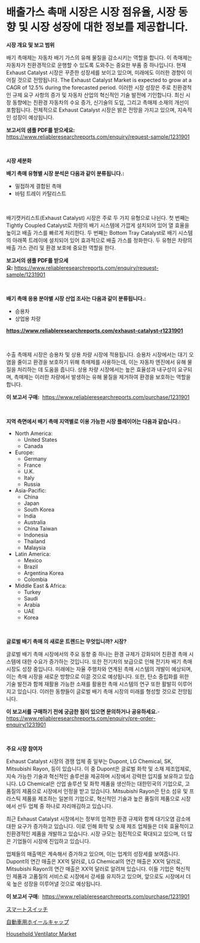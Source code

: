 <p><h1>배출가스 촉매 시장은 시장 점유율, 시장 동향 및 시장 성장에 대한 정보를 제공합니다.</h1></p><p><strong>시장 개요 및 보고 범위</strong></p>
<p><p>배기 촉매제는 자동차 배기 가스의 유해 물질을 감소시키는 역할을 합니다. 이 촉매제는 자동차가 친환경적으로 운행할 수 있도록 도와주는 중요한 부품 중 하나입니다. 현재 Exhaust Catalyst 시장은 꾸준한 성장세를 보이고 있으며, 미래에도 이러한 경향이 이어질 것으로 전망됩니다. The Exhaust Catalyst Market is expected to grow at a CAGR of 12.5% during the forecasted period. 이러한 시장 성장은 주로 친환경적인 규제 요구 사항의 증가 및 자동차 산업의 혁신적인 기술 발전에 기인합니다. 최신 시장 동향에는 친환경 자동차의 수요 증가, 신기술의 도입, 그리고 촉매제 소재의 개선이 포함됩니다. 전체적으로 Exhaust Catalyst 시장은 밝은 전망을 가지고 있으며, 지속적인 성장이 예상됩니다.</p></p>
<p><strong>보고서의 샘플 PDF를 받으세요:</strong> <a href="https://www.reliableresearchreports.com/enquiry/request-sample/1231901">https://www.reliableresearchreports.com/enquiry/request-sample/1231901</a></p>
<p>&nbsp;</p>
<p><strong>시장 세분화</strong></p>
<p><strong>배기 촉매 유형별 시장 분석은 다음과 같이 분류됩니다.:</strong></p>
<p><ul><li>밀접하게 결합된 촉매</li><li>바텀 트레이 카탈리스트</li></ul></p>
<p>&nbsp;</p>
<p><p>배기캣커리스트(Exhaust Catalyst) 시장은 주로 두 가지 유형으로 나뉜다. 첫 번째는 Tightly Coupled Catalyst로 차량의 배기 시스템에 가깝게 설치되어 있어 열 효율을 높이고 배출 가스를 빠르게 처리한다. 두 번째는 Bottom Tray Catalyst로 배기 시스템의 아래쪽 트레이에 설치되어 있어 효과적으로 배출 가스를 정화한다. 두 유형은 차량의 배출 가스 관리 및 환경 보호에 중요한 역할을 한다.</p></p>
<p><strong>보고서의 샘플 PDF를 받으세요:</strong>&nbsp;<a href="https://www.reliableresearchreports.com/enquiry/request-sample/1231901">https://www.reliableresearchreports.com/enquiry/request-sample/1231901</a></p>
<p>&nbsp;</p>
<p><strong> 배기 촉매 응용 분야별 시장 산업 조사는 다음과 같이 분류됩니다.:</strong></p>
<p><ul><li>승용차</li><li>상업용 차량</li></ul></p>
<p><strong><a href="https://www.reliableresearchreports.com/exhaust-catalyst-r1231901">https://www.reliableresearchreports.com/exhaust-catalyst-r1231901</a></strong></p>
<p>&nbsp;</p>
<p><p>수출 촉매제 시장은 승용차 및 상용 차량 시장에 적용됩니다. 승용차 시장에서는 대기 오염을 줄이고 환경을 보호하기 위해 촉매제를 사용하는데, 이는 자동차 엔진에서 유해 물질을 처리하는 데 도움을 줍니다. 상용 차량 시장에서는 높은 효율성과 내구성이 요구되며, 촉매제는 이러한 차량에서 발생하는 유해 물질을 제거하여 환경을 보호하는 역할을 합니다.</p></p>
<p><strong>이 보고서 구매:</strong>&nbsp; <a href="https://www.reliableresearchreports.com/purchase/1231901">https://www.reliableresearchreports.com/purchase/1231901</a></p>
<p>&nbsp;</p>
<p><strong>지역 측면에서 배기 촉매 지역별로 이용 가능한 시장 플레이어는 다음과 같습니다.:</strong></p>
<p><ul>
    <li>
        North America:
        <ul>
            <li>United States</li>
            <li>Canada</li>
        </ul>
    </li>
    <li>
        Europe:
        <ul>
            <li>Germany</li>
            <li>France</li>
            <li>U.K.</li>
            <li>Italy</li>
            <li>Russia</li>
        </ul>
    </li>
    <li>
        Asia-Pacific:
        <ul>
            <li>China</li>
            <li>Japan</li>
            <li>South Korea</li>
            <li>India</li>
            <li>Australia</li>
            <li>China Taiwan</li>
            <li>Indonesia</li>
            <li>Thailand</li>
            <li>Malaysia</li>
        </ul>
    </li>
    <li>
        Latin America:
        <ul>
            <li>Mexico</li>
            <li>Brazil</li>
            <li>Argentina Korea</li>
            <li>Colombia</li>
        </ul>
    </li>
    <li>
        Middle East & Africa:
        <ul>
            <li>Turkey</li>
            <li>Saudi</li>
            <li>Arabia</li>
            <li>UAE</li>
            <li>Korea</li>
        </ul>
    </li>
    </ul></p>
<p>&nbsp;</p>
<p><strong>글로벌 배기 촉매 의 새로운 트렌드는 무엇입니까? 시장?</strong></p>
<p><p>글로벌 배기 촉매 시장에서의 주요 동향 중 하나는 환경 규제가 강화되어 친환경 촉매 시스템에 대한 수요가 증가하는 것입니다. 또한 전기차의 보급으로 인해 전기차 배기 촉매 시장도 성장 중입니다. 미래에는 자율 주행차와 연계된 촉매 시스템의 개발이 예상되며, 이는 촉매 시장을 새로운 방향으로 이끌 것으로 예상됩니다. 또한, 탄소 중립화를 위한 기술 발전과 함께 재활용 가능한 소재를 활용한 촉매 시스템의 연구 또한 활발히 이루어지고 있습니다. 이러한 동향들이 글로벌 배기 촉매 시장의 미래를 형성할 것으로 전망됩니다.</p></p>
<p><strong>이 보고서를 구매하기 전에 궁금한 점이 있으면 문의하거나 공유하세요.</strong>- <a href="https://www.reliableresearchreports.com/enquiry/pre-order-enquiry/1231901">https://www.reliableresearchreports.com/enquiry/pre-order-enquiry/1231901</a></p>
<p>&nbsp;</p>
<p><strong>주요 시장 참여자</strong></p>
<p><p>Exhaust Catalyst 시장의 경쟁 업체 중 일부는 Dupont, LG Chemical, SK, Mitsubishi Rayon, 등이 있습니다. 이 중 Dupont은 글로벌 화학 및 소재 제조업체로, 지속 가능한 기술과 혁신적인 솔루션을 제공하며 시장에서 강력한 입지를 보유하고 있습니다. LG Chemical은 산업 솔루션 및 화학 제품을 생산하는 대한민국의 기업으로, 고품질의 제품으로 시장에서 인정을 받고 있습니다. Mitsubishi Rayon은 탄소 섬유 및 프라스틱 제품을 제조하는 일본의 기업으로, 혁신적인 기술과 높은 품질의 제품으로 시장에서 선두 업체 중 하나로 자리매김하고 있습니다.</p><p>최근 Exhaust Catalyst 시장에서는 정부의 엄격한 환경 규제와 함께 대기오염 감소에 대한 요구가 증가하고 있습니다. 이로 인해 화학 및 소재 제조 업체들은 더욱 효율적이고 친환경적인 제품을 개발하고 있습니다. 시장 규모는 점진적으로 확대되고 있으며, 더 많은 기업들이 시장에 진입하고 있습니다.</p><p>업체들의 매출액은 계속해서 증가하고 있으며, 이는 업계의 성장세를 보여줍니다. Dupont의 연간 매출은 XX억 달러로, LG Chemical의 연간 매출은 XX억 달러로, Mitsubishi Rayon의 연간 매출은 XX억 달러로 알려져 있습니다. 이들 기업은 혁신적인 제품과 고품질의 서비스로 시장에서 강세를 유지하고 있으며, 앞으로도 시장에서 더욱 높은 성장을 이루어낼 것으로 예상됩니다.</p></p>
<p><strong>이 보고서 구매:</strong>&nbsp;&nbsp;<a href="https://www.reliableresearchreports.com/purchase/1231901">https://www.reliableresearchreports.com/purchase/1231901</a></p>
<p><p><a href="https://medium.com/@awicka/%E3%82%B9%E3%83%9E%E3%83%BC%E3%83%88%E3%82%B9%E3%82%A4%E3%83%83%E3%83%81%E5%B8%82%E5%A0%B4%E3%83%AC%E3%83%9D%E3%83%BC%E3%83%88%E3%81%AF-%E3%81%93%E3%81%AE%E5%B8%82%E5%A0%B4%E3%81%AE%E6%9C%80%E6%96%B0%E3%81%AE%E3%83%88%E3%83%AC%E3%83%B3%E3%83%89%E3%81%A8%E6%88%90%E9%95%B7%E6%A9%9F%E4%BC%9A%E3%82%92%E6%98%8E%E3%82%89%E3%81%8B%E3%81%AB%E3%81%97%E3%81%A6%E3%81%84%E3%81%BE%E3%81%99-f5c0dbd714c8">スマートスイッチ</a></p><p><a href="https://medium.com/@stephengrant2015/%E8%87%AA%E5%8B%95%E8%BB%8A%E7%94%A8%E3%83%8F%E3%83%96%E3%82%AD%E3%83%A3%E3%83%83%E3%83%97%E5%B8%82%E5%A0%B4%E3%81%AE%E3%82%B7%E3%82%A7%E3%82%A2%E3%81%AE%E9%80%B2%E5%8C%96%E3%81%A8%E5%B8%82%E5%A0%B4%E6%88%90%E9%95%B7%E3%83%88%E3%83%AC%E3%83%B3%E3%83%892024%E5%B9%B4-2031%E5%B9%B4-f4ae75836dd2">自動車用ホイールキャップ</a></p><p><a href="https://github.com/PeterParrish5/Market-Research-Report-List-4/blob/main/household-ventilator-market.md">Household Ventilator Market</a></p></p>